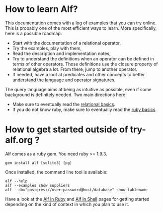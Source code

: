 # How to learn Alf?

This documentation comes with a log of examples that you can try online. This
is probably one of the most efficient ways to learn. More specifically, here
is a possible roadmap:

* Start with the documentation of a relational operator,
* Try the examples, play with them,
* Read the description and implementation notes,
* Try to understand the definitions when an operator can be defined in terms
  of other operators. Those definitions use the closure property of relational
  algebra a lot. From there, jump to another operator.
* If needed, have a loot at predicates and other concepts to better understand
  the language and operator signatures.

The query language aims at being as intuitive as possible, even if some
background is definitely needed. Two main directions here:

* Make sure to eventually read the [relational
  basics](/doc/pages/relational-basics).
* If you do not know ruby, make sure to eventually read the [ruby
  basics](/doc/pages/ruby-basics).

# How to get started outside of try-alf.org ?

Alf comes as a ruby gem. You need ruby >= 1.9.3.

```
gem install alf [sqlite3] [pg]
```

Once installed, the command line tool is available:

```
alf --help
alf --examples show suppliers
alf --db="postgres://user:password@host/database" show tablename
```

Have a look at the [Alf in Ruby](/doc/pages/alf-in-ruby) and [Alf in
Shell](/doc/pages/alf-in-shell) pages for getting started depending on the
kind of context in which you plan to use it.
